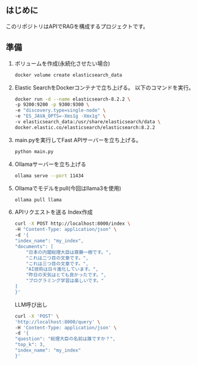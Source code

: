 ## はじめに
このリポジトリはAPIでRAGを構成するプロジェクトです。
## 準備
1. ボリュームを作成(永続化させたい場合)
    ```bash
    docker volume create elasticsearch_data
    ```
1. Elastic SearchをDockerコンテナで立ち上げる。
    以下のコマンドを実行。
    ```bash
    docker run -d --name elasticsearch-8.2.2 \
    -p 9200:9200 -p 9300:9300 \
    -e "discovery.type=single-node" \
    -e "ES_JAVA_OPTS=-Xms1g -Xmx1g" \
    -v elasticsearch_data:/usr/share/elasticsearch/data \
    docker.elastic.co/elasticsearch/elasticsearch:8.2.2
    ```
1. main.pyを実行してFast APIサーバーを立ち上げる。
    ```bash
    python main.py
    ```
1. Ollamaサーバーを立ち上げる
    ```bash
    ollama serve --port 11434
    ```
1. Ollamaでモデルをpull(今回はllama3を使用)
    ```bash
    ollama pull llama
    ```
1. APIリクエストを送る
    Index作成
    ```bash
    curl -X POST http://localhost:8000/index \
    -H "Content-Type: application/json" \
    -d '{
    "index_name": "my_index",
    "documents": [
        "日本の内閣総理大臣は齋藤一樹です。",
        "これは二つ目の文章です。",
        "これは三つ目の文章です。",
        "AI技術は日々進化しています。",
        "昨日の天気はとても良かったです。",
        "プログラミング学習は楽しいです。"
    ]
    }'
    ```
    LLM呼び出し
    ```bash
    curl -X 'POST' \                                                       
    'http://localhost:8000/query' \
    -H 'Content-Type: application/json' \
    -d '{
    "question": "総理大臣の名前は誰ですか？",
    "top_k": 3,
    "index_name": "my_index"
    }'
    ```